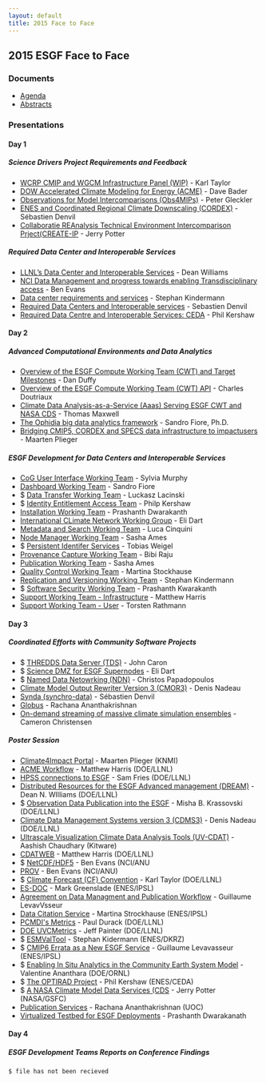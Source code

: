 ```yaml
---
layout: default
title: 2015 Face to Face
---
```


## 2015 ESGF Face to Face

### Documents

* [Agenda][agenda]
* [Abstracts][abstracts]

### Presentations

#### Day 1

##### Science Drivers Project Requirements and Feedback

* [WCRP CMIP and WGCM Infrastructure Panel (WIP)][35] - Karl Taylor
* [DOW Accelerated Climate Modeling for Energy (ACME)][58] - Dave Bader
* [Observations for Model Intercomparisons (Obs4MIPs)][47] - Peter Gleckler
* [ENES and Coordinated Regional Climate Downscaling (CORDEX)][65] - Sébastien Denvil
* [Collaboratie REAnalysis Technical Environment Intercomparison Prject(CREATE-IP][33] - Jerry Potter

##### Required Data Center and Interoperable Services

* [LLNL’s Data Center and Interoperable Services][60] - Dean Williams
* [NCI Data Management and progress towards enabling Transdisciplinary access][44] - Ben Evans
* [Data center requirements and services][67] - Stephan Kindermann
* [Required Data Centers and Interoperable services][63] - Sebastien Denvil
* [Required Data Centre and Interoperable Services: CEDA][49] - Phil Kershaw


#### Day 2

##### Advanced Computational Environments and Data Analytics

* [Overview of the ESGF Compute Working Team (CWT) and Target Milestones][54] - Dan Duffy
* [Overview of the ESGF Compute Working Team (CWT) API][50] - Charles Doutriaux
* [Climate Data Analysis-as-a-Service (Aaas) Serving ESGF CWT and NASA CDS][69] - Thomas Maxwell
* [The Ophidia big data analytics framework][57] - Sandro Fiore, Ph.D.
* [Bridging CMIP5, CORDEX and SPECS data infrastructure to impactusers][45] - Maarten Plieger

##### ESGF Development for Data Centers and Interoperable Services

* [CoG User Interface Working Team][76] - Sylvia Murphy
* [Dashboard Working Team][56] - Sandro Fiore
* $ [Data Transfer Working Team][#] - Luckasz Lacinski
* $ [Identity Entitlement Access Team][#] - Philp Kershaw
* [Installation Working Team][51] - Prashanth Dwarakanth
* [International CLimate Network Working Group][36] - Eli Dart
* [Metadata and Search Working Team][66] - Luca Cinquini
* [Node Manager Working Team][59] - Sasha Ames
* $ [Persistent Identifer Services][#] - Tobias Weigel
* [Provenance Capture Working Team][53] - Bibi Raju
* [Publication Working Team][61] - Sasha Ames
* [Quality Control Working Team][74] - Martina Stockhause
* [Replication and Versioning Working Team][37] - Stephan Kindermann
* $ [Software Security Working Team][3] - Prashanth Kwarakanth
* [Support Working Team - Infrastructure][41] - Matthew Harris
* [Support Working Team - User][71] - Torsten Rathmann


#### Day 3

##### Coordinated Efforts with Community Software Projects

* $ [THREDDS Data Server (TDS)][#] - John Caron
* $ [Science DMZ for ESGF Supernodes][#] - Eli Dart
* $ [Named Data Netowrking (NDN)][#] - Christos Papadopoulos
* [Climate Model Output Rewriter Version 3 (CMOR3)][46] - Denis Nadeau
* [Synda (synchro-data)][30] - Sébastien Denvil
* [Globus][55] - Rachana Ananthakrishnan
* [On-demand streaming of massive climate simulation ensembles][48] - Cameron Christensen

##### Poster Session

* [Climate4Impact Portal][7] - Maarten Plieger (KNMI)
* [ACME Workflow][3] - Matthew Harris (DOE/LLNL)
* [HPSS connections to ESGF][10] - Sam Fries (DOE/LLNL)
* [Distributed Resources for the ESGF Advanced management (DREAM)][9] - Dean N. WIlliams (DOE/LLNL)
* $ [Observation Data Publication into the ESGF][#] - Misha B. Krassovski (DOE/LLNL)
* [Climate Data Management Systems version 3 (CDMS3)][8] - Denis Nadeau (DOE/LLNL)
* [Ultrascale Visualization Climate Data Analysis Tools (UV-CDAT)][14] - Aashish Chaudhary (Kitware)
* [CDATWEB][1] - Matthew Harris (DOE/LLNL)
* $ [NetCDF/HDF5][#] - Ben Evans (NCI/ANU
* [PROV][4] - Ben Evans (NCI/ANU)
* $ [Climate Forecast (CF) Convention][#] - Karl Taylor (DOE/LLNL)
* [ES-DOC][2] - Mark Greenslade (ENES/IPSL)
* [Agreement on Data Managment and Publication Workflow][5] - Guillaume LevavVsseur
* [Data Citation Service][15] - Martina Strockhause (ENES/IPSL)
* [PCMDI's Metrics][6] - Paul Durack (DOE/LLNL)
* [DOE UVCMetrics][11] - Jeff Painter (DOE/LLNL)
* $ [ESMValTool][#] - Stephan Kidermann (ENES/DKRZ)
* $ [CMIP6 Errata as a New ESGF Service][#] - Guillaume Levavasseur (ENES/IPSL)
* $ [Enabling In Situ Analytics in the Community Earth System Model][#] - Valentine Ananthara (DOE/ORNL)
* $ [The OPTIRAD Project][#] - Phil Kershaw (ENES/CEDA)
* $ [A NASA Climate Model Data Services (CDS][#] - Jerry Potter (NASA/GSFC) 
* [Publication Services][12] - Rachana Ananthakrishnan (UOC)
* [Virtualized Testbed for ESGF Deployments][13] - Prashanth Dwarakanath


#### Day 4

##### ESGF Development Teams Reports on Conference Findings

`$ file has not been recieved`


[agenda]: {{site.url}}/esgf-media/pdf/2015-ESGF-Agenda.pdf 
[abstracts]: {{site.url}}/esgf-media/pdf/2015-ESGF-Abstacts.pdf 

 [#]: #
 [1]: {{site.url}}/esgf-media/2015-F2F/Posters/ACME_CDATWEB.pdf
 [2]: {{site.url}}/esgf-media/2015-F2F/Posters/Earth-System-Documentation-(ES-DOC)-Preparations-for-CMIP6.pdf
 [3]: {{site.url}}/esgf-media/2015-F2F/Posters/ACME_Dashboard.pdf
 [4]: {{site.url}}/esgf-media/2015-F2F/Posters/Enhance-Reusability-and-Reproducibility-using-NCI-Provenance-Capturing-System.pdf
 [5]: {{site.url}}/esgf-media/2015-F2F/Posters/Agreement-on-data-management-and-ESGF-publication-workflow.pdf
 [6]: {{site.url}}/esgf-media/2015-F2F/Posters/Next-Generation-Objective-Testing-of-Climate-Models-Using-UV-CDAT-and-ESGF.pdf
 [7]: {{site.url}}/esgf-media/2015-F2F/Posters/Bridging-SPECS-CMIP5-and-CORDEX-data-to-impact-users.pdf
 [8]: {{site.url}}/esgf-media/2015-F2F/Posters/Parallelizing-the-Climate-Data-Management-System-version-3-(CDMS).pdf
 [9]: {{site.url}}/esgf-media/2015-F2F/Posters/DREAM-Distributed-Resources-for-the-ESGF-Advanced-Management.pdf
[10]: {{site.url}}/esgf-media/2015-F2F/Posters/Touching-BASE-Connecting-ESGF-to-HPSS.pdf
[11]: {{site.url}}/esgf-media/2015-F2F/Posters/UVCMetrics-Improved-Diagnostics.pdf
[12]: {{site.url}}/esgf-media/2015-F2F/Posters/ESGF-Publication.pdf
[13]: {{site.url}}/esgf-media/2015-F2F/Posters/VIRTUALIZED-TESTBED-FOR-ESGF-DEPLOYMENTS.pdf
[14]: {{site.url}}/esgf-media/2015-F2F/Posters/ESGF-UVCDAT.pdf
[15]: {{site.url}}/esgf-media/2015-F2F/Posters/Data-Citation-Service.pdf

[30]: {{site.url}}/esgf-media/2015-F2F/Presentations/2015-12-10-ESGF-F2F-SYNDA.pdf
[31]: {{site.url}}/esgf-media/2015-F2F/Presentations/F2F_WPS_doutriaux.pptx
[32]: {{site.url}}/esgf-media/2015-F2F/Presentations/2015-esgf-f2f-idea-wt-climate-impacts-portal-oauth2.mov
[33]: {{site.url}}/esgf-media/2015-F2F/Presentations/Jerry_Potter_ESGF_F2F_CREATE.pptx
[34]: {{site.url}}/esgf-media/2015-F2F/Presentations/2015-esgf-f2f-idea-wt.pptx
[35]: {{site.url}}/esgf-media/2015-F2F/Presentations/Karl_Taylor_ESGF_F2F_CMIP6.pdf
[36]: {{site.url}}/esgf-media/2015-F2F/Presentations/20151209-dart-icnwg-v3.pptx
[37]: {{site.url}}/esgf-media/2015-F2F/Presentations/Kindermann-ESGF-2015-replication-versioning-WG.pptx
[38]: {{site.url}}/esgf-media/2015-F2F/Presentations/20151210-dart-dmz-esgf-v3.pptx
[39]: {{site.url}}/esgf-media/2015-F2F/Presentations/LLNLs-Data-Center-and-Interoperable-Services.pdf
[40]: {{site.url}}/esgf-media/2015-F2F/Presentations/2015_ESGF_Ophidia_pub.pdf
[41]: {{site.url}}/esgf-media/2015-F2F/Presentations/MATTHEW_BENJAMIN_HARRIS_esgf-swt-2015-final.pptx
[42]: {{site.url}}/esgf-media/2015-F2F/Presentations/ACME-Ambitions-and-Status-Vision-Goals-and-Reality.pdf
[43]: {{site.url}}/esgf-media/2015-F2F/Presentations/MaartenPlieger_ESGFF2F2015_WPS_Climate4Impact_ISENES2.pptx
[44]: {{site.url}}/esgf-media/2015-F2F/Presentations/Ben-Evans-ESGF_F2F_NCI.pptx
[45]: {{site.url}}/esgf-media/2015-F2F/Presentations/Maarten_Plieger_ESGF_F2F_Climate4Impact.pptx
[46]: {{site.url}}/esgf-media/2015-F2F/Presentations/CMOR3_DenisNadeau_Thursday_am.pptx
[47]: {{site.url}}/esgf-media/2015-F2F/Presentations/Peter_Gleckler_ESGF_F2F_obs4mips.pptx
[48]: {{site.url}}/esgf-media/2015-F2F/Presentations/Cameron-Christensen_UVCDAT_F2F_2015-small.pptx
[49]: {{site.url}}/esgf-media/2015-F2F/Presentations/Phil-Kershaw_ESGF_F2F_CEDA.pptx
[50]: {{site.url}}/esgf-media/2015-F2F/Presentations/Charles_Doutriaux_F2F_WPS.pptx
[51]: {{site.url}}/esgf-media/2015-F2F/Presentations/Prashant-D.-iwt.pdf
[52]: {{site.url}}/esgf-media/2015-F2F/Presentations/Climate-Model-Output-Rewrite-CMOR.pdf
[53]: {{site.url}}/esgf-media/2015-F2F/Presentations/Provenance-Research_Raju.pptx
[54]: {{site.url}}/esgf-media/2015-F2F/Presentations/Dan_Duffy_ESGF_F2F_CWT.pptx
[55]: {{site.url}}/esgf-media/2015-F2F/Presentations/Rachana_Ananthakrishnan_151210_ESGF_Globus_ESGF_F2F.pptx
[56]: {{site.url}}/esgf-media/2015-F2F/Presentations/Dashboard.pdf
[57]: {{site.url}}/esgf-media/2015-F2F/Presentations/Sandro_Fiore_ESGF_F2F_Ophidia.pptx
[58]: {{site.url}}/esgf-media/2015-F2F/Presentations/Dave_Bader_ESGF_F2F_ACME.pptx.pdf
[59]: {{site.url}}/esgf-media/2015-F2F/Presentations/Sasha-Node-Manager-F2F-2015.pptx
[60]: {{site.url}}/esgf-media/2015-F2F/Presentations/Dean-Williams-ESGF_F2F_LLNL.pptx
[61]: {{site.url}}/esgf-media/2015-F2F/Presentations/Sasha-Publication-F2F-2015.pptx
[62]: {{site.url}}/esgf-media/2015-F2F/Presentations/ESGF-2015-Duffy-Presentation.pptx
[63]: {{site.url}}/esgf-media/2015-F2F/Presentations/Sebastien-Denvil-ESGF_F2F_IPSL.pdf
[64]: {{site.url}}/esgf-media/2015-F2F/Presentations/ESGF-2015-dkrz-data-center.pdf
[65]: {{site.url}}/esgf-media/2015-F2F/Presentations/Sebastien_Denvil_ESGF_F2F_IS-ENES.pdf
[66]: {{site.url}}/esgf-media/2015-F2F/Presentations/ESGF-METADATA-&-SEARCH-Working-Team-(ESGF-MSWT)-Progress-update-&-future-roadmap.pdf
[67]: {{site.url}}/esgf-media/2015-F2F/Presentations/Stephan-Kindermann-ESGF-F2F_DKRZ.pptx
[68]: {{site.url}}/esgf-media/2015-F2F/Presentations/ESGF-User-Interface-Working-Team-(ESGF-UIWT)-Progress-update-&-future-roadmap.pdf
[69]: {{site.url}}/esgf-media/2015-F2F/Presentations/Thomas_Maxwell_ESGF_F2F_AnalyticServices.pptx
[70]: {{site.url}}/esgf-media/2015-F2F/Presentations/ESGF-UserWorkingTeam.pptx
[71]: {{site.url}}/esgf-media/2015-F2F/Presentations/User-Support-Working-Team.pdf
[72]: {{site.url}}/esgf-media/2015-F2F/Presentations/ESGF-present.pdf
[73]: {{site.url}}/esgf-media/2015-F2F/Presentations/esgf-conference-2015-ESGF-PID-Services-for-CMIP6.pptx
[74]: {{site.url}}/esgf-media/2015-F2F/Presentations/ESGF2015_QCWT_stockhause.pptx
[75]: {{site.url}}/esgf-media/2015-F2F/Presentations/esgf-papadopoulos.pptx
[76]: {{site.url}}/esgf-media/2015-F2F/Presentations/ESGF_F2F_2015_CoG_Cinquini.pdf
[77]: {{site.url}}/esgf-media/2015-F2F/Presentations/esgf-swt-2015.pdf
[78]: {{site.url}}/esgf-media/2015-F2F/Presentations/ESGF_F2F_2015_Search_Cinquini.pdf
[79]: {{site.url}}/esgf-media/2015-F2F/Presentations/iwt.pdf
[80]: {{site.url}}/esgf-media/2015-F2F/Presentations/ESGF_Presentation_Lukasz_Lacinski.pdf
[81]: {{site.url}}/esgf-media/2015-F2F/Presentations/secteam.pdf
